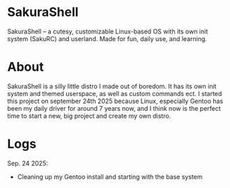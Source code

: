 # SakuraShell
SakuraShell – a cutesy, customizable Linux-based OS with its own init system (SakuRC) and userland. Made for fun, daily use, and learning.

# About

SakuraShell is a silly little distro I made out of boredom. It has its own init system and themed userspace, as well as custom commands ect.
I started this project on september 24th 2025 because Linux, especially Gentoo has been my daily driver for around 7 years now, and I think
now is the perfect time to start a new, big project and create my own distro.

# Logs

Sep. 24 2025: 
- Cleaning up my Gentoo install and starting with the base system
